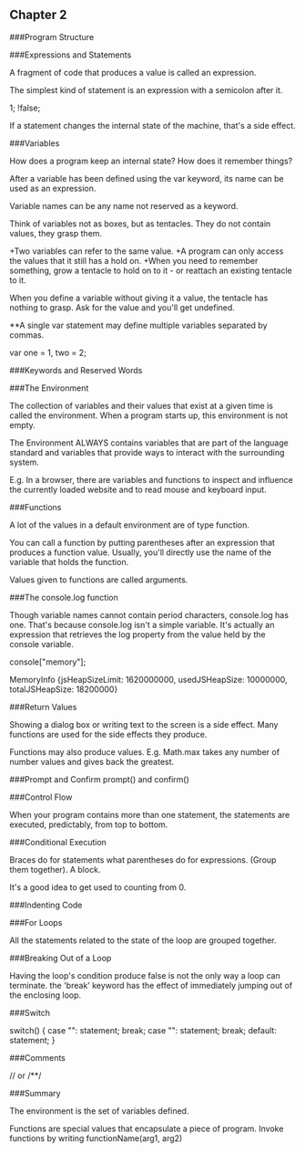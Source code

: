 ## Chapter 2

###Program Structure

###Expressions and Statements

A fragment of code that produces a value is called an expression.

The simplest kind of statement is an expression with a semicolon after it.

1;
!false;

If a statement changes the internal state of the machine, that's a side effect.

###Variables

How does a program keep an internal state? How does it remember things?

After a variable has been defined using the var keyword, its name can be used as an expression.

Variable names can be any name not reserved as a keyword.

Think of variables not as boxes, but as tentacles. They do not contain values, they grasp them.

+Two variables can refer to the same value.
+A program can only access the values that it still has a hold on.
+When you need to remember something, grow a tentacle to hold on to it - or reattach an existing tentacle to it.

When you define a variable without giving it a value, the tentacle has nothing to grasp. Ask for the value and you'll get undefined.

**A single var statement may define multiple variables separated by commas.

var one = 1, two = 2;

###Keywords and Reserved Words

###The Environment

The collection of variables and their values that exist at a given time is called the environment. When a program starts up, this environment is not empty.

The Environment ALWAYS contains variables that are part of the language standard and variables that provide ways to interact with the surrounding system.

E.g. In a browser, there are variables and functions to inspect and influence the currently loaded website and to read mouse and keyboard input.

###Functions

A lot of the values in a default environment are of type function. 

You can call a function by putting parentheses after an expression that produces a function value. Usually, you'll directly use the name of the variable that holds the function.

Values given to functions are called arguments.

###The console.log function

Though variable names cannot contain period characters, console.log has one. That's because console.log isn't a simple variable. It's actually an expression that retrieves the log property from the value held by the console variable.

console["memory"];

MemoryInfo {jsHeapSizeLimit: 1620000000, usedJSHeapSize: 10000000, totalJSHeapSize: 18200000}

###Return Values

Showing a dialog box or writing text to the screen is a side effect. Many functions are used for the side effects they produce.

Functions may also produce values. E.g. Math.max takes any number of number values and gives back the greatest.


###Prompt and Confirm
prompt() and confirm()

###Control Flow

When your program contains more than one statement, the statements are executed, predictably, from top to bottom.

###Conditional Execution

Braces do for statements what parentheses do for expressions. (Group them together).
A block.


It's a good idea to get used to counting from 0.

###Indenting Code


###For Loops

All the statements related to the state of the loop are grouped together.

###Breaking Out of a Loop

Having the loop's condition produce false is not the only way a loop can terminate.
the 'break' keyword has the effect of immediately jumping out of the enclosing loop.

###Switch

switch() {
	case "":
		statement;
		break;
	case "":
		statement;
		break;
	default:
		statement;
}

###Comments

// or /**/

###Summary

The environment is the set of variables defined.

Functions are special values that encapsulate a piece of program.
Invoke functions by writing functionName(arg1, arg2)
